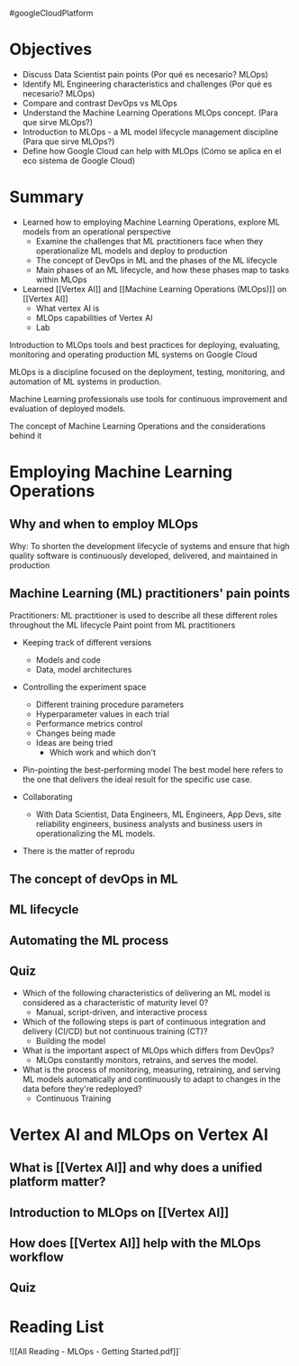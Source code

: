 #googleCloudPlatform 

# Objectives
* Discuss Data Scientist pain points (Por qué es necesario? MLOps)
* Identify ML Engineering characteristics and challenges (Por qué es necesario? MLOps)
* Compare and contrast DevOps vs MLOps
* Understand the Machine Learning Operations MLOps concept. (Para que sirve MLOps?)
* Introduction to MLOps - a ML model lifecycle management discipline (Para que sirve MLOps?)
* Define how Google Cloud can help with MLOps (Cómo se aplica en el eco sistema de Google Cloud)

# Summary
* Learned how to employing Machine Learning Operations, explore ML models from an operational perspective
	* Examine the challenges that ML practitioners face when they operationalize ML models and deploy to production
	* The concept of DevOps in ML and the phases of the ML lifecycle
	* Main phases of an ML lifecycle, and how these phases map to tasks within MLOps
* Learned [[Vertex AI]] and [[Machine Learning Operations (MLOps)]] on [[Vertex AI]]
	* What vertex AI is
	* MLOps capabilities of Vertex AI
	* Lab

Introduction to MLOps tools and best practices for deploying, evaluating, monitoring and operating production ML systems on Google Cloud

MLOps is a discipline focused on the deployment, testing, monitoring, and automation of ML systems in production.

Machine Learning professionals use tools for continuous improvement and evaluation of deployed models.

The concept of Machine Learning Operations and the considerations behind it 

# Employing Machine Learning Operations
## Why and when to employ MLOps

Why: To shorten the development lifecycle of systems and ensure that high quality software is continuously developed, delivered, and maintained in production
## Machine Learning (ML) practitioners' pain points
Practitioners:
	ML practitioner is used to describe all these different roles throughout the ML lifecycle
Paint point from ML practitioners
* Keeping track of different versions
	* Models and code
	* Data, model architectures
* Controlling the experiment space
	* Different training procedure parameters
	* Hyperparameter values in each trial
	* Performance metrics control
	*  Changes being made
	* Ideas are being tried
		* Which work and which don't
* Pin-pointing the best-performing model
		The best model here refers to the one that delivers the ideal result for the specific use case.
		
* Collaborating
	* With Data Scientist, Data Engineers, ML Engineers, App Devs, site reliability engineers, business analysts and business users in operationalizing the ML models.

* There is the matter of reprodu
## The concept of devOps in ML
## ML lifecycle

## Automating the ML process

## Quiz
* Which of the following characteristics of delivering an ML model is considered as a characteristic of maturity level 0?
	* Manual, script-driven, and interactive process
* Which of the following steps is part of continuous integration and delivery (CI/CD) but not continuous training (CT)?
	* Building the model
* What is the important aspect of MLOps which differs from DevOps?
	* MLOps constantly monitors, retrains, and serves the model.
* What is the process of monitoring, measuring, retraining, and serving ML models automatically and continuously to adapt to changes in the data before they're redeployed?
	*  Continuous Training
# Vertex AI and MLOps on Vertex AI

## What is [[Vertex AI]] and why does a unified platform matter?
## Introduction to MLOps on [[Vertex AI]]
## How does [[Vertex AI]] help with the MLOps workflow

## Quiz

# Reading List
![[All Reading - MLOps - Getting Started.pdf]]`
